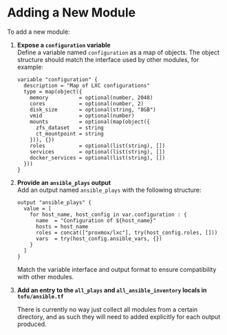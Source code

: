 # Adding a New Module

To add a new module:

1. **Expose a `configuration` variable**  
   Define a variable named `configuration` as a map of objects. The object
   structure should match the interface used by other modules, for example:

   ```hcl
   variable "configuration" {
     description = "Map of LXC configurations"
     type = map(object({
       memory          = optional(number, 2048)
       cores           = optional(number, 2)
       disk_size       = optional(string, "8GB")
       vmid            = optional(number)
       mounts          = optional(map(object({
         zfs_dataset   = string
         ct_mountpoint = string
       })), {})
       roles           = optional(list(string), [])
       services        = optional(list(string), [])
       docker_services = optional(list(string), [])
     }))
   }
   ```

2. **Provide an `ansible_plays` output**  
   Add an output named `ansible_plays` with the following structure:

   ```hcl
   output "ansible_plays" {
     value = [
       for host_name, host_config in var.configuration : {
         name  = "Configuration of ${host_name}"
         hosts = host_name
         roles = concat(["proxmox/lxc"], try(host_config.roles, []))
         vars  = try(host_config.ansible_vars, {})
       }
     ]
   }
   ```

   Match the variable interface and output format to ensure compatibility with
   other modules.

3. **Add an entry to the `all_plays` and `all_ansible_inventory` locals in
`tofu/ansible.tf`**  

   There is currently no way just collect all modules from a certain directory,
   and as such they will need to added explicitly for each output produced.
